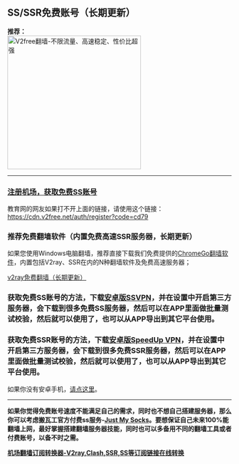 ## SS/SSR免费账号（长期更新）

<b>推荐：</b><br>
<a href="https://github.com/bannedbook/fanqiang/wiki/V2ray%E6%9C%BA%E5%9C%BA"><img src="https://raw.githubusercontent.com/bannedbook/fanqiang/master/v2ss/images/v2free.jpg" height="300" alt="V2free翻墙-不限流量、高速稳定、性价比超强"></a>

***

### [注册机场，获取免费SS账号](https://w1.v2dns.xyz/auth/register?code=cd79)

教育网的网友如果打不开上面的链接，请使用这个链接：
https://cdn.v2free.net/auth/register?code=cd79

### 推荐免费翻墙软件（内置免费高速SSR服务器，长期更新）

如果您使用Windows电脑翻墙，推荐直接下载我们免费提供的[ChromeGo翻墙软件](https://github.com/bannedbook/fanqiang/wiki/Chrome%E4%B8%80%E9%94%AE%E7%BF%BB%E5%A2%99%E5%8C%85)，内置包括V2ray、SSR在内的N种翻墙软件及免费高速服务器；

[v2ray免费翻墙（长期更新）](https://github.com/bannedbook/fanqiang/wiki/v2ray%E5%85%8D%E8%B4%B9%E8%B4%A6%E5%8F%B7)

### 获取免费SS账号的方法，下载[安卓版SSVPN](https://github.com/bannedbook/fanqiang/wiki/%E5%AE%89%E5%8D%93%E7%BF%BB%E5%A2%99%E8%BD%AF%E4%BB%B6#ssvpn)，并在设置中开启第三方服务器，会下载到很多免费SS服务器，然后可以在APP里面做批量测试校验，然后就可以使用了，也可以从APP导出到其它平台使用。

### 获取免费SSR账号的方法，下载[安卓版SpeedUp VPN](https://github.com/bannedbook/fanqiang/wiki/%E5%AE%89%E5%8D%93%E7%BF%BB%E5%A2%99%E8%BD%AF%E4%BB%B6#ssrvpn)，并在设置中开启第三方服务器，会下载到很多免费SSR服务器，然后可以在APP里面做批量测试校验，然后就可以使用了，也可以从APP导出到其它平台使用。

如果你没有安卓手机，[请点这里](https://github.com/bannedbook/fanqiang/wiki/V2ray%E6%9C%BA%E5%9C%BA)。

***

**如果你觉得免费账号速度不能满足自己的需求，同时也不想自己搭建服务器，那么你可以考虑搬瓦工官方付费ss服务-[Just My Socks](https://github.com/killgcd/justmysocks/blob/master/README.md)。要想保证自己未来100%能翻墙上网，最好掌握搭建翻墙服务器技能，同时也可以多备用不同的翻墙工具或者付费账号，以备不时之需。**

**<a href="https://subconverter.speedupvpn.com/">机场翻墙订阅转换器-V2ray,Clash,SSR,SS等订阅链接在线转换</a>**


